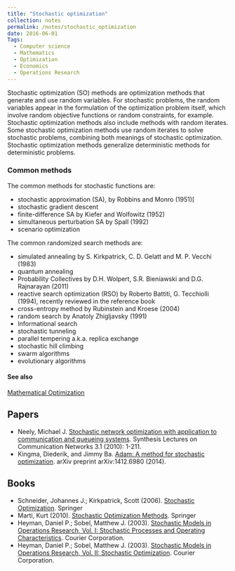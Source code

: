 ```yaml
---
title: "Stochastic optimization"
collection: notes
permalink: /notes/stochastic_optimization
date: 2016-06-01
Tags:
  - Computer science
  - Mathematics
  - Optimization
  - Economics
  - Operations Research
---
```


Stochastic optimization (SO) methods are optimization methods that generate and use random variables. For stochastic problems, the random variables appear in the formulation of the optimization problem itself, which involve random objective functions or random constraints, for example. Stochastic optimization methods also include methods with random iterates. Some stochastic optimization methods use random iterates to solve stochastic problems, combining both meanings of stochastic optimization. Stochastic optimization methods generalize deterministic methods for deterministic problems.

### Common methods
The common methods for stochastic functions are:
* stochastic approximation (SA), by Robbins and Monro (1951)[
* stochastic gradient descent
* finite-difference SA by Kiefer and Wolfowitz (1952)
* simultaneous perturbation SA by Spall (1992)
* scenario optimization

The common randomized search methods are:
* simulated annealing by S. Kirkpatrick, C. D. Gelatt and M. P. Vecchi (1983)
* quantum annealing
* Probability Collectives by D.H. Wolpert, S.R. Bieniawski and D.G. Rajnarayan (2011)
* reactive search optimization (RSO) by Roberto Battiti, G. Tecchiolli (1994), recently reviewed in the reference book
* cross-entropy method by Rubinstein and Kroese (2004)
* random search by Anatoly Zhigljavsky (1991)
* Informational search
* stochastic tunneling
* parallel tempering a.k.a. replica exchange
* stochastic hill climbing
* swarm algorithms
* evolutionary algorithms


#### See also
[Mathematical Optimization](/notes/mathematical_optimization)




## Papers
* Neely, Michael J. [Stochastic network optimization with application to communication and queueing systems](). Synthesis Lectures on Communication Networks 3.1 (2010): 1-211.
* Kingma, Diederik, and Jimmy Ba. [Adam: A method for stochastic optimization](http://arxiv.org/abs/1412.6980). arXiv preprint arXiv:1412.6980 (2014).


## Books
* Schneider, Johannes J.; Kirkpatrick, Scott (2006). [Stochastic Optimization](https://www.goodreads.com/book/show/2787488-stochastic-optimization). Springer
* Marti, Kurt (2010). [Stochastic Optimization Methods](https://www.goodreads.com/book/show/14637510-stochastic-optimization-methods). Springer
* Heyman, Daniel P.; Sobel, Matthew J. (2003). [Stochastic Models in Operations Research, Vol. I: Stochastic Processes and Operating Characteristics](https://www.goodreads.com/book/show/2307076.Stochastic_Models_in_Operations_Research_Vol_I). Courier Corporation.
* Heyman, Daniel P.; Sobel, Matthew J. (2003). [Stochastic Models in Operations Research, Vol. II: Stochastic Optimization](https://www.goodreads.com/book/show/2530095.Stochastic_Models_in_Operations_Research_Vol_II). Courier Corporation.


